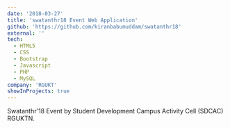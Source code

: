 ```yaml
---
date: '2018-03-27'
title: 'swatanthr18 Event Web Application'
github: 'https://github.com/kiranbabumuddam/swatanthr18'
external: ''
tech:
  - HTML5
  - CSS
  - Bootstrap
  - Javascript
  - PHP
  - MySQL
company: 'RGUKT'
showInProjects: true
---
```


Swatanthr'18 Event by Student Development Campus Activity Cell (SDCAC) RGUKTN.
